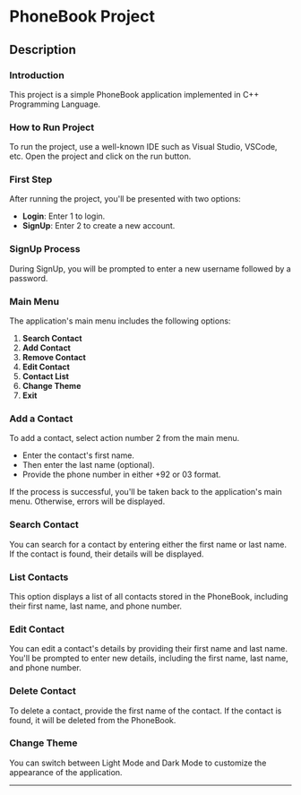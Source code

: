 # PhoneBook Project

## Description

### Introduction

This project is a simple PhoneBook application implemented in C++ Programming Language.

### How to Run Project

To run the project, use a well-known IDE such as Visual Studio, VSCode, etc. Open the project and click on the run button.

### First Step

After running the project, you'll be presented with two options:
- **Login**: Enter 1 to login.
- **SignUp**: Enter 2 to create a new account.

### SignUp Process

During SignUp, you will be prompted to enter a new username followed by a password.

### Main Menu

The application's main menu includes the following options:
1. **Search Contact**
2. **Add Contact**
3. **Remove Contact**
4. **Edit Contact**
5. **Contact List**
6. **Change Theme**
0. **Exit**

### Add a Contact

To add a contact, select action number 2 from the main menu.
- Enter the contact's first name.
- Then enter the last name (optional).
- Provide the phone number in either +92 or 03 format.

If the process is successful, you'll be taken back to the application's main menu. Otherwise, errors will be displayed.

### Search Contact

You can search for a contact by entering either the first name or last name. If the contact is found, their details will be displayed.

### List Contacts

This option displays a list of all contacts stored in the PhoneBook, including their first name, last name, and phone number.

### Edit Contact

You can edit a contact's details by providing their first name and last name. You'll be prompted to enter new details, including the first name, last name, and phone number.

### Delete Contact

To delete a contact, provide the first name of the contact. If the contact is found, it will be deleted from the PhoneBook.

### Change Theme

You can switch between Light Mode and Dark Mode to customize the appearance of the application.

---
